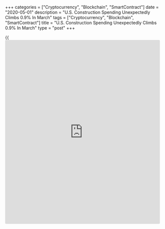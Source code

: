 +++
categories = ["Cryptocurrency", "Blockchain", "SmartContract"]
date = "2020-05-01"
description = "U.S. Construction Spending Unexpectedly Climbs 0.9% In March"
tags = ["Cryptocurrency", "Blockchain", "SmartContract"]
title = "U.S. Construction Spending Unexpectedly Climbs 0.9% In March"
type = "post"
+++

{{<iframe id="large-banner" src="https://www.bounty.group/#slide=14.0" width="100%" height="600" scrolling="no" style="border: 0px solid rgb(216, 221, 230); border-radius: 3px;">}}

A report released by the Commerce Department on Friday showed an
unexpected increase in U.S. construction spending in the month of March.

The Commerce Department said construction spending climbed by 0.9
percent to an annual rate of $1.361 trillion in March after tumbling by
2.5 percent to a revised $1.348 trillion in February.

The increase came as a surprise to economists, who had expected
construction spending to plunge by 3.5 percent compared to the 1.3
percent slump originally reported for the previous month.

The unexpected rebound in construction spending came as spending on
private construction rose by 0.7 percent to an annual rate of $1.013
trillion in March.

Spending on residential construction jumped by 2.3 percent to a rate of
$550.3 billion, more than offsetting a 1.3 percent slump in spending on
non-residential construction to a rate of $462.3 billion.

The report said spending on public construction also jumped by 1.6
percent to a rate of $348.0 billion, partly reflecting a 4.6 percent
spike in spending on highway construction to a rate of $108.3 billion.

For comments and feedback [contact](https://www.playgroundfx.com/contact/): editorial@rtt[news](https://www.letsplayfx.com/blog/forex-news-website/).com

[Business News][1]

   1. www.rtt[news](https://www.letsplayfx.com/blog/forex-news-website/).com/Content/Business.aspx